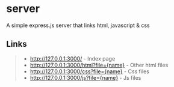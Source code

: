 # server
A simple express.js server that links html, javascript &amp; css

## Links
> + http://127.0.0.1:3000/ - Index page
> + http://127.0.0.1:3000/html?file={name} - Other html files
> + http://127.0.0.1:3000/css?file={name} - Css files
> + http://127.0.0.1:3000/js?file={name} - Js files
